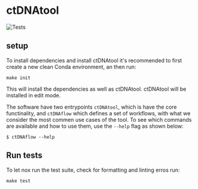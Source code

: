 # ctDNAtool

![Tests](https://github.com/Hogfeldt/ctDNAtool/workflows/Tests/badge.svg)

## setup
To install dependencies and install ctDNAtool it's recommended to first create a new clean Conda environment, an then run:
```
make init
```
This will install the dependencies as well as ctDNAtool. ctDNAtool will be installed in edit mode.

The software have two entrypoints `ctDNAtool`, which is have the core functinality, and `ctDNAflow` which defines a set of workflows, with what we consider the most commen use cases of the tool. 
To see which commands are available and how to use them, use the `--help` flag as shown below:
```
$ ctDNAflow --help
```

## Run tests
To let nox run the test suite, check for formatting and linting erros run:
```
make test
```
